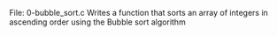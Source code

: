 File: 0-bubble_sort.c Writes a function that sorts an array of integers in ascending order using the Bubble sort algorithm